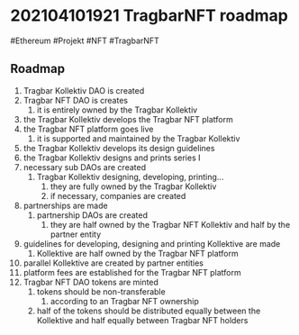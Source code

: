 # 202104101921 TragbarNFT roadmap
#Ethereum #Projekt #NFT #TragbarNFT

## Roadmap

1. Tragbar Kollektiv DAO is created
2. Tragbar NFT DAO is creates
    1. it is entirely owned by the Tragbar Kollektiv
3. the Tragbar Kollektiv develops the Tragbar NFT platform
4. the Tragbar NFT platform goes live
    1. it is supported and maintained by the Tragbar Kollektiv
5. the Tragbar Kollektiv develops its design guidelines
6. the Tragbar Kollektiv designs and prints series I
7. necessary sub DAOs are created
    1. Tragbar Kollektiv designing, developing, printing...
        1. they are fully owned by the Tragbar Kollektiv
        2. if necessary, companies are created
8. partnerships are made
    1. partnership DAOs are created
        1. they are half owned by the Tragbar NFT Kollektiv and half by the partner entity
9. guidelines for developing, designing and printing Kollektive are made
    1. Kollektive are half owned by the Tragbar NFT platform
10. parallel Kollektive are created by partner entities
11. platform fees are established for the Tragbar NFT platform
12. Tragbar NFT DAO tokens are minted
    1. tokens should be non-transferable
        1. according to an Tragbar NFT ownership
    2. half of the tokens should be distributed equally between the Kollektive and half equally between Tragbar NFT holders